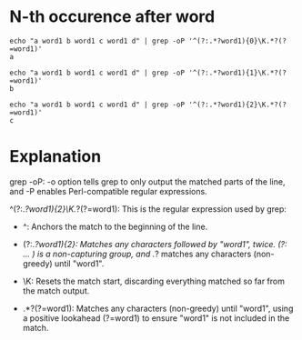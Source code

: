 # N-th occurence after word

```
echo "a word1 b word1 c word1 d" | grep -oP '^(?:.*?word1){0}\K.*?(?=word1)'
a

echo "a word1 b word1 c word1 d" | grep -oP '^(?:.*?word1){1}\K.*?(?=word1)'
b

echo "a word1 b word1 c word1 d" | grep -oP '^(?:.*?word1){2}\K.*?(?=word1)'
c
```

# Explanation

grep -oP: 
    -o option tells grep to only output the matched parts of the line, and -P enables Perl-compatible regular expressions.

^(?:.*?word1){2}\K.*?(?=word1): This is the regular expression used by grep:

- ^: Anchors the match to the beginning of the line.

- (?:.*?word1){2}: Matches any characters followed by "word1", twice. (?: ... )
  is a non-capturing group, and .*? matches any characters (non-greedy) until
  "word1".

- \K: Resets the match start, discarding everything matched so far from the
  match output.

- .*?(?=word1): Matches any characters (non-greedy) until "word1", using a
positive lookahead (?=word1) to ensure "word1" is not included in the match.

```
